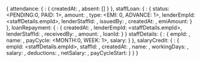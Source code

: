 {
  attendance: {
    <attendance-id>: {
      createdAt: <timestamp>,
      absent: [<staff-id>]
    }
  },
  staffLoan: {
    <loan-id>: {
      status: <PENDING:0, PAID: 1>,
      amount: <number>,
      type: <EMI: 0, ADVANCE: 1>,
      lenderEmpId: <staffDetails.empId>,
      lenderStaffId: <staff-id>,
      issuedBy: <login-id>,
      createdAt: <timestamp>,
      emiAmount: <number>
    }
  },
  loanRepayment: {
    <repayment-id>: {
      createdAt: <timestamp>,
      lenderEmpId: <staffDetails.empId>,
      lenderStaffId: <staff-id>,
      receivedBy: <login-id>,
      amount: <number>,
      loanId: <loan-id>
    }
  }
  staffDetails: {
    <staff-id>: {
      empId: <str>,
      name: <str>,
      payCycle: <MONTH:0, WEEK: 1>,
      salary: <number>
    }
  },
  salaryCredit: {
    <credited-id>: {
      empId: <staffDetails.empId>,
      staffId: <staff-id>,
      createdAt: <timestamp>,
      name: <string>,
      workingDays: <days>,
      salary: <amount>,
      deductions: <amount>,
      netSalary: <amount>,
      payCycleStart: <timestamp>
    }
  }
}
